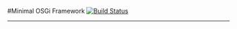 #Minimal OSGi Framework [![Build Status](https://travis-ci.org/snefru/io.vypa.osgi?branch=master)](https://travis-ci.org/snefru/io.vypa.osgi)
***

